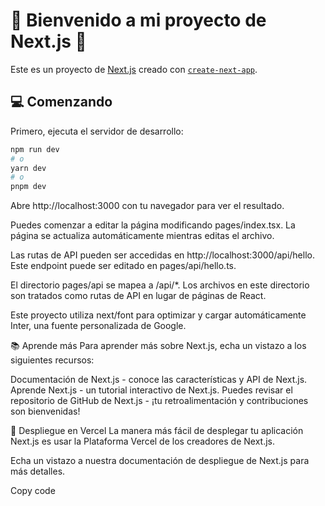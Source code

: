 # 🚀 Bienvenido a mi proyecto de Next.js 🚀
Este es un proyecto de [Next.js](https://nextjs.org/) creado con [`create-next-app`](https://github.com/vercel/next.js/tree/canary/packages/create-next-app).

## 💻 Comenzando 

Primero, ejecuta el servidor de desarrollo:

```bash
npm run dev
# o
yarn dev
# o
pnpm dev
````

Abre http://localhost:3000 con tu navegador para ver el resultado.

Puedes comenzar a editar la página modificando pages/index.tsx. La página se actualiza automáticamente mientras editas el archivo.

Las rutas de API pueden ser accedidas en http://localhost:3000/api/hello. Este endpoint puede ser editado en pages/api/hello.ts.

El directorio pages/api se mapea a /api/*. Los archivos en este directorio son tratados como rutas de API en lugar de páginas de React.

Este proyecto utiliza next/font para optimizar y cargar automáticamente Inter, una fuente personalizada de Google.

📚 Aprende más
Para aprender más sobre Next.js, echa un vistazo a los siguientes recursos:

Documentación de Next.js - conoce las características y API de Next.js.
Aprende Next.js - un tutorial interactivo de Next.js.
Puedes revisar el repositorio de GitHub de Next.js - ¡tu retroalimentación y contribuciones son bienvenidas!

🚀 Despliegue en Vercel
La manera más fácil de desplegar tu aplicación Next.js es usar la Plataforma Vercel de los creadores de Next.js.

Echa un vistazo a nuestra documentación de despliegue de Next.js para más detalles.

Copy code


